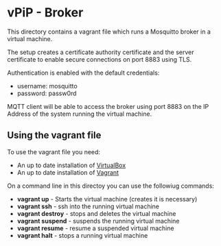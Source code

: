 # vPiP - Broker

This directory contains a vagrant file which runs a Mosquitto broker in a virtual machine.  

The setup creates a certificate authority certificate and the server certificate
to enable secure connections on port 8883 using TLS.

Authentication is enabled with the default credentials:

- username: mosquitto  
- password: passw0rd  

MQTT client will be able to access the broker using port 8883 on the IP Address of the system running the virtual machine.  

## Using the vagrant file

To use the vagrant file you need:

- An up to date installation of [VirtualBox](https://www.virtualbox.org)  
- An up to date installation of [Vagrant](https://www.vagrantup.com)  

On a command line in this directoy you can use the followiug commands:
  
- **vagrant up** - Starts the virtual machine (creates it is necessary)
- **vagrant ssh** - ssh into the running virtual machine  
- **vagrant destroy** - stops and deletes the virtual machine  
- **vagrant suspend** - suspends the running virtual machine  
- **vagrant resume** - resume a suspended virtual machine  
- **vagrant halt** - stops a running virtual machine  
